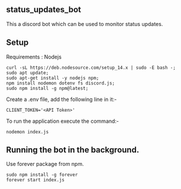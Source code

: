 ## status_updates_bot

This a discord bot which can be used to monitor status updates.


## Setup

Requirements : Nodejs
```
curl -sL https://deb.nodesource.com/setup_14.x | sudo -E bash -;
sudo apt update;
sudo apt-get install -y nodejs npm;
npm install nodemon dotenv fs discord.js;
sudo npm install -g npm@latest;
```
Create a .env file, add the following line in it:-
```
CLIENT_TOKEN='<API Token>'
```

To run the application execute the command:-
```
nodemon index.js
```

## Running the bot in the background.

Use forever package from npm.


```
sudo npm install -g forever
forever start index.js
```

